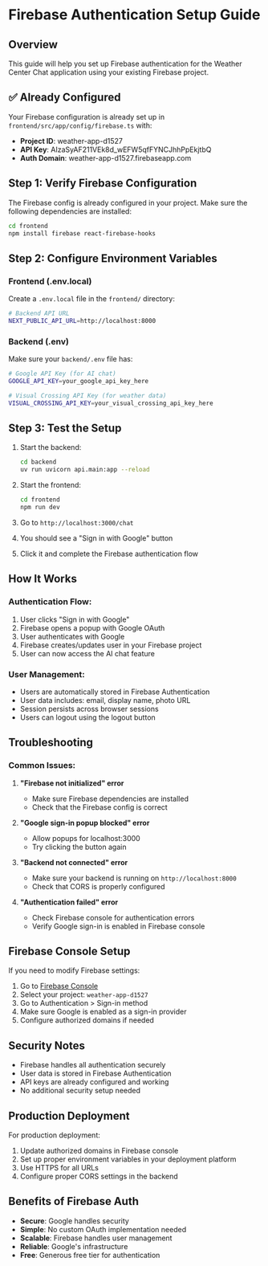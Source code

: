 # Firebase Authentication Setup Guide

## Overview
This guide will help you set up Firebase authentication for the Weather Center Chat application using your existing Firebase project.

## ✅ Already Configured

Your Firebase configuration is already set up in `frontend/src/app/config/firebase.ts` with:
- **Project ID**: weather-app-d1527
- **API Key**: AIzaSyAF211VEk8d_wEFW5qfFYNCJhhPpEkjtbQ
- **Auth Domain**: weather-app-d1527.firebaseapp.com

## Step 1: Verify Firebase Configuration

The Firebase config is already configured in your project. Make sure the following dependencies are installed:

```bash
cd frontend
npm install firebase react-firebase-hooks
```

## Step 2: Configure Environment Variables

### Frontend (.env.local)
Create a `.env.local` file in the `frontend/` directory:

```bash
# Backend API URL
NEXT_PUBLIC_API_URL=http://localhost:8000
```

### Backend (.env)
Make sure your `backend/.env` file has:

```bash
# Google API Key (for AI chat)
GOOGLE_API_KEY=your_google_api_key_here

# Visual Crossing API Key (for weather data)
VISUAL_CROSSING_API_KEY=your_visual_crossing_api_key_here
```

## Step 3: Test the Setup

1. Start the backend:
   ```bash
   cd backend
   uv run uvicorn api.main:app --reload
   ```

2. Start the frontend:
   ```bash
   cd frontend
   npm run dev
   ```

3. Go to `http://localhost:3000/chat`
4. You should see a "Sign in with Google" button
5. Click it and complete the Firebase authentication flow

## How It Works

### Authentication Flow:
1. User clicks "Sign in with Google"
2. Firebase opens a popup with Google OAuth
3. User authenticates with Google
4. Firebase creates/updates user in your Firebase project
5. User can now access the AI chat feature

### User Management:
- Users are automatically stored in Firebase Authentication
- User data includes: email, display name, photo URL
- Session persists across browser sessions
- Users can logout using the logout button

## Troubleshooting

### Common Issues:

1. **"Firebase not initialized" error**
   - Make sure Firebase dependencies are installed
   - Check that the Firebase config is correct

2. **"Google sign-in popup blocked" error**
   - Allow popups for localhost:3000
   - Try clicking the button again

3. **"Backend not connected" error**
   - Make sure your backend is running on `http://localhost:8000`
   - Check that CORS is properly configured

4. **"Authentication failed" error**
   - Check Firebase console for authentication errors
   - Verify Google sign-in is enabled in Firebase console

## Firebase Console Setup

If you need to modify Firebase settings:

1. Go to [Firebase Console](https://console.firebase.google.com/)
2. Select your project: `weather-app-d1527`
3. Go to Authentication > Sign-in method
4. Make sure Google is enabled as a sign-in provider
5. Configure authorized domains if needed

## Security Notes

- Firebase handles all authentication securely
- User data is stored in Firebase Authentication
- API keys are already configured and working
- No additional security setup needed

## Production Deployment

For production deployment:

1. Update authorized domains in Firebase console
2. Set up proper environment variables in your deployment platform
3. Use HTTPS for all URLs
4. Configure proper CORS settings in the backend

## Benefits of Firebase Auth

- **Secure**: Google handles security
- **Simple**: No custom OAuth implementation needed
- **Scalable**: Firebase handles user management
- **Reliable**: Google's infrastructure
- **Free**: Generous free tier for authentication 